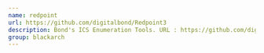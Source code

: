 ```yaml
---
name: redpoint
url: https://github.com/digitalbond/Redpoint3
description: Bond's ICS Enumeration Tools. URL : https://github.com/digitalbond/Redpoint3 Groups : blackarch blackarch-misc
group: blackarch
---
```


